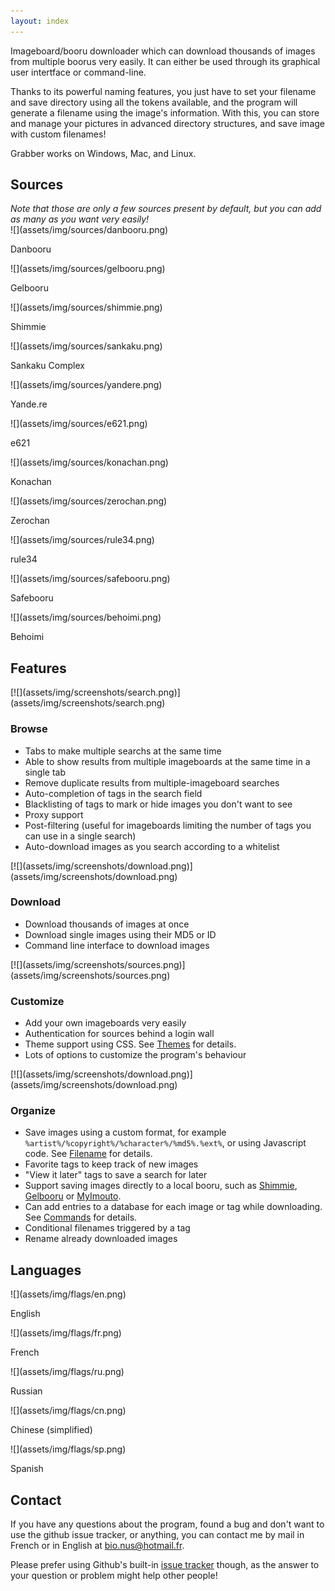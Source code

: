 ```yaml
---
layout: index
---
```



Imageboard/booru downloader which can download thousands of images from multiple boorus very easily. It can either be used through its graphical user intertface or command-line.

Thanks to its powerful naming features, you just have to set your filename and save directory using all the tokens available, and the program will generate a filename using the image's information. With this, you can store and manage your pictures in advanced directory structures, and save image with custom filenames!

Grabber works on Windows, Mac, and Linux.



## Sources

<div class="sources" markdown="1">
<i>Note that those are only a few sources present by default, but you can add as many as you want very easily!</i>

<div class="source" markdown="1">
![](assets/img/sources/danbooru.png)

Danbooru
</div>

<div class="source" markdown="1">
![](assets/img/sources/gelbooru.png)

Gelbooru
</div>

<div class="source" markdown="1">
![](assets/img/sources/shimmie.png)

Shimmie
</div>

<div class="source" markdown="1">
![](assets/img/sources/sankaku.png)

Sankaku Complex
</div>

<div class="source" markdown="1">
![](assets/img/sources/yandere.png)

Yande.re
</div>

<div class="source" markdown="1">
![](assets/img/sources/e621.png)

e621
</div>

<div class="source" markdown="1">
![](assets/img/sources/konachan.png)

Konachan
</div>

<div class="source" markdown="1">
![](assets/img/sources/zerochan.png)

Zerochan
</div>

<div class="source" markdown="1">
![](assets/img/sources/rule34.png)

rule34
</div>

<div class="source" markdown="1">
![](assets/img/sources/safebooru.png)

Safebooru
</div>

<div class="source" markdown="1">
![](assets/img/sources/behoimi.png)

Behoimi
</div>
</div>



## Features

<div class="features" markdown="1">
<div class="feature" markdown="1">
[![](assets/img/screenshots/search.png)](assets/img/screenshots/search.png)

### Browse

* Tabs to make multiple searchs at the same time
* Able to show results from multiple imageboards at the same time in a single tab
* Remove duplicate results from multiple-imageboard searches
* Auto-completion of tags in the search field
* Blacklisting of tags to mark or hide images you don't want to see
* Proxy support
* Post-filtering (useful for imageboards limiting the number of tags you can use in a single search)
* Auto-download images as you search according to a whitelist
</div>

<div class="feature" markdown="1">
[![](assets/img/screenshots/download.png)](assets/img/screenshots/download.png)

### Download

* Download thousands of images at once
* Download single images using their MD5 or ID
* Command line interface to download images
</div>

<div class="feature" markdown="1">
[![](assets/img/screenshots/sources.png)](assets/img/screenshots/sources.png)

### Customize

* Add your own imageboards very easily
* Authentication for sources behind a login wall
* Theme support using CSS. See [Themes](https://github.com/Bionus/imgbrd-grabber/wiki/Themes) for details.
* Lots of options to customize the program's behaviour
</div>

<div class="feature" markdown="1">
[![](assets/img/screenshots/download.png)](assets/img/screenshots/download.png)

### Organize

* Save images using a custom format, for example `%artist%/%copyright%/%character%/%md5%.%ext%`, or using Javascript code. See [Filename](https://github.com/Bionus/imgbrd-grabber/wiki/Filename) for details.
* Favorite tags to keep track of new images
* "View it later" tags to save a search for later
* Support saving images directly to a local booru, such as [Shimmie](https://github.com/Bionus/imgbrd-grabber/wiki/Shimmie), [Gelbooru](https://github.com/Bionus/imgbrd-grabber/wiki/Gelbooru) or [MyImouto](https://github.com/Bionus/imgbrd-grabber/wiki/MyImouto).
* Can add entries to a database for each image or tag while downloading. See [Commands](https://github.com/Bionus/imgbrd-grabber/wiki/Commands) for details.
* Conditional filenames triggered by a tag
* Rename already downloaded images
</div>
</div>



## Languages

<div class="flags" markdown="1">
<div class="flag" markdown="1">
![](assets/img/flags/en.png)

English
</div>

<div class="flag" markdown="1">
![](assets/img/flags/fr.png)

French
</div>

<div class="flag" markdown="1">
![](assets/img/flags/ru.png)

Russian
</div>

<div class="flag" markdown="1">
![](assets/img/flags/cn.png)

Chinese (simplified)
</div>

<div class="flag" markdown="1">
![](assets/img/flags/sp.png)

Spanish
</div>
</div>



## Contact

If you have any questions about the program, found a bug and don't want to use the github issue tracker, or anything, you can contact me by mail in French or in English at [bio.nus@hotmail.fr](mailto:bio.nus@hotmail.fr).

Please prefer using Github's built-in [issue tracker](https://github.com/Bionus/imgbrd-grabber/issues) though, as the answer to your question or problem might help other people!